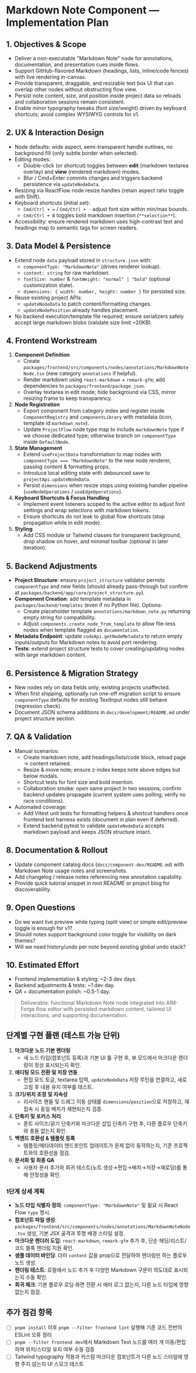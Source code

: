 # Markdown Note Component — Implementation Plan

## 1. Objectives & Scope
- Deliver a non-executable "Markdown Note" node for annotations, documentation, and presentation cues inside flows.
- Support GitHub-flavored Markdown (headings, lists, inline/code fences) with live rendering in-canvas.
- Provide transparent, draggable, and resizable text box UI that can overlap other nodes without obstructing flow view.
- Persist note content, size, and position inside project data so reloads and collaboration sessions remain consistent.
- Enable minor typography tweaks (font size/weight) driven by keyboard shortcuts; avoid complex WYSIWYG controls for v1.

## 2. UX & Interaction Design
- Node defaults: wide aspect, semi-transparent handle outlines, no background fill (only subtle border when selected).
- Editing modes:
  - Double-click (or shortcut) toggles between **edit** (markdown textarea overlay) and **view** (rendered markdown) modes.
  - Blur / Cmd+Enter commits changes and triggers backend persistence via `updateNodeData`.
- Resizing via ReactFlow node resize handles (retain aspect ratio toggle with Shift).
- Keyboard shortcuts (initial set):
  - `Cmd/Ctrl + =` / `Cmd/Ctrl + -` adjust font size within min/max bounds.
  - `Cmd/Ctrl + B` toggles bold markdown insertion (`**selection**`).
- Accessibility: ensure rendered markdown uses high-contrast text and headings map to semantic tags for screen readers.

## 3. Data Model & Persistence
- Extend node `data` payload stored in `structure.json` with:
  - `componentType: "MarkdownNote"` (drives renderer lookup).
  - `content: string` for raw markdown.
  - `fontSize: number` & `fontWeight: "normal" | "bold"` (optional customization state).
  - `dimensions: { width: number, height: number }` for persisted size.
- Reuse existing project APIs:
  - `updateNodeData` to patch content/formatting changes.
  - `updateNodePosition` already handles placement.
- No backend execution/template file required; ensure serializers safely accept large markdown blobs (validate size limit ~20KB).

## 4. Frontend Workstream
1. **Component Definition**
   - Create `packages/frontend/src/components/nodes/annotations/MarkdownNoteNode.tsx` (new category `annotations` if helpful).
   - Render markdown using `react-markdown` + `remark-gfm`; add dependencies to `packages/frontend/package.json`.
   - Overlay textarea in edit mode; hide background via CSS, mirror resizing frame to keep transparency.
2. **Node Registration**
   - Export component from category index and register inside `ComponentRegistry` and `componentLibrary` with metadata (icon, template id `markdown_note`).
   - Update `ProjectFlow` node type map to include `markdownNote` type if we choose dedicated type; otherwise branch on `componentType` inside `DefaultNode`.
3. **State Management**
   - Extend `useProjectData` transformation to map nodes with `componentType === "MarkdownNote"` to the new node renderer, passing content & formatting props.
   - Introduce local editing state with debounced save to `projectApi.updateNodeData`.
   - Persist `dimensions` when resize stops using existing handler pipeline (`useNodeOperations` / `useEdgeOperations`).
4. **Keyboard Shortcuts & Focus Handling**
   - Implement event listeners scoped to the active editor to adjust font settings and wrap selections with markdown tokens.
   - Ensure shortcuts do not leak to global flow shortcuts (stop propagation while in edit mode).
5. **Styling**
   - Add CSS module or Tailwind classes for transparent background, drop shadow on hover, and minimal toolbar (optional in later iteration).

## 5. Backend Adjustments
- **Project Structure**: ensure `project_structure` validator permits `componentType` and new fields (should already pass-through but confirm at `packages/backend/app/core/project_structure.py`).
- **Component Creation**: add template metadata in `packages/backend/templates` (even if no Python file). Options:
  - Create placeholder template `annotations/markdown_note.py` returning empty string for compatibility.
  - Adjust `components.create_node_from_template` to allow file-less nodes when template flagged as `documentation`.
- **Metadata Endpoint**: update `codeApi.getNodeMetadata` to return empty inputs/outputs for Markdown notes to avoid port rendering.
- **Tests**: extend project structure tests to cover creating/updating nodes with large markdown content.

## 6. Persistence & Migration Strategy
- New nodes rely on data fields only; existing projects unaffected.
- When first shipping, optionally run one-off migration script to ensure `componentType` defaults for existing TextInput nodes still behave (regression check).
- Document JSON schema additions in `docs/development/README.md` under project structure section.

## 7. QA & Validation
- Manual scenarios:
  - Create markdown note, add headings/lists/code block, reload page → content retained.
  - Resize & move note; ensure z-index keeps note above edges but below modals.
  - Shortcut tests for font size and bold insertion.
  - Collaboration smoke: open same project in two sessions, confirm backend updates propagate (current system uses polling; verify no race conditions).
- Automated coverage:
  - Add Vitest unit tests for formatting helpers & shortcut handlers once frontend test harness exists (document in plan even if deferred).
  - Extend backend pytest to validate `updateNodeData` accepts markdown payload and keeps JSON structure intact.

## 8. Documentation & Rollout
- Update component catalog docs (`docs/component-dev/README.md`) with Markdown Note usage notes and screenshots.
- Add changelog / release notes referencing new annotation capability.
- Provide quick tutorial snippet in root README or project blog for discoverability.

## 9. Open Questions
- Do we want live preview while typing (split view) or simple edit/preview toggle is enough for v1?
- Should notes support background color toggle for visibility on dark themes?
- Will we need history/undo per note beyond existing global undo stack?

## 10. Estimated Effort
- Frontend implementation & styling: ~2-3 dev days.
- Backend adjustments & tests: ~1 dev day.
- QA + documentation polish: ~0.5-1 day.

> Deliverable: functional Markdown Note node integrated into AIM-Forge flow editor with persisted markdown content, tailored UI interactions, and supporting documentation.

## 단계별 구현 플랜 (테스트 가능 단위)
1. **마크다운 노드 기본 렌더링**
   - 새 노드 타입(컴포넌트 등록)과 기본 UI 틀 구현 후, 뷰 모드에서 마크다운 렌더링이 정상 표시되는지 확인.
2. **에디팅 모드 전환 및 저장 연동**
   - 편집 모드 토글, textarea 입력, `updateNodeData` 저장 루틴을 연결하고, 새로고침 후 내용 유지 여부를 테스트.
3. **크기/위치 조정 및 지속성**
   - 리사이즈 핸들 및 드래그 이동 상태를 `dimensions`/`position`으로 저장하고, 재접속 시 동일 배치가 재현되는지 검증.
4. **단축키 및 포커스 처리**
   - 폰트 사이즈/굵기 단축키와 마크다운 삽입 단축키 구현 후, 다른 플로우 단축키와 충돌 없는지 확인.
5. **백엔드 호환성 & 템플릿 등록**
   - 템플릿/메타데이터 엔드포인트 업데이트가 문제 없이 동작하는지, 기존 프로젝트와의 호환성을 점검.
6. **문서화 및 최종 QA**
   - 사용자 문서 추가와 회귀 테스트(노트 생성→편집→배치→저장→재로딩)를 통해 안정성을 확인.

### 1단계 상세 계획
- **노드 타입 식별자 정의**: `componentType: "MarkdownNote"` 및 필요 시 React Flow `type` 명시.
- **컴포넌트 파일 생성**: `packages/frontend/src/components/nodes/annotations/MarkdownNoteNode.tsx` 생성, 기본 JSX 골격과 투명 배경 스타일 설정.
- **마크다운 렌더러 도입**: `react-markdown`, `remark-gfm` 추가 후, 단순 헤딩/리스트/코드 블록 렌더링 지원 확인.
- **샘플 데이터 바인딩**: 더미 `content` 값을 prop으로 전달하여 렌더링만 하는 플로우 노드 생성.
- **렌더링 테스트**: 로컬에서 노드 추가 후 다양한 Markdown 구문이 의도대로 표시되는지 수동 확인.
- **회귀 체크**: 기본 플로우 로딩·화면 전환 시 에러 로그 없는지, 다른 노드 타입에 영향 없는지 점검.

## 추가 점검 항목
- [ ] `pnpm install` 이후 `pnpm --filter frontend lint` 실행해 기존 코드 전반의 ESLint 오류 정리
- [ ] `pnpm --filter frontend dev`에서 Markdown Text 노드를 여러 개 이동/편집하며 위치/스타일 유지 여부 수동 검증
- [ ] Tailwind typography 적용과 커스텀 마크다운 컴포넌트가 다른 노드 스타일에 영향 주지 않는지 UI 스모크 테스트

